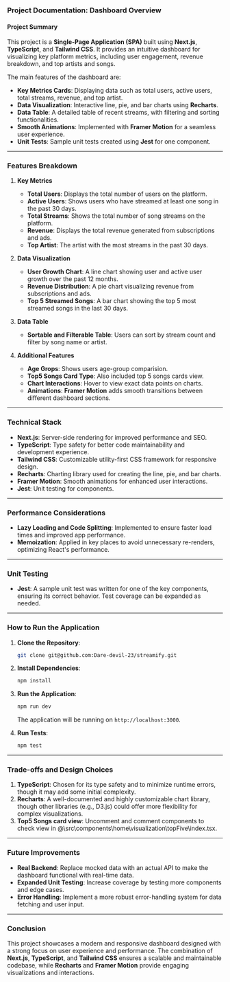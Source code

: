 ### Project Documentation: Dashboard Overview

#### Project Summary
This project is a **Single-Page Application (SPA)** built using **Next.js**, **TypeScript**, and **Tailwind CSS**. It provides an intuitive dashboard for visualizing key platform metrics, including user engagement, revenue breakdown, and top artists and songs. 

The main features of the dashboard are:
- **Key Metrics Cards**: Displaying data such as total users, active users, total streams, revenue, and top artist.
- **Data Visualization**: Interactive line, pie, and bar charts using **Recharts**.
- **Data Table**: A detailed table of recent streams, with filtering and sorting functionalities.
- **Smooth Animations**: Implemented with **Framer Motion** for a seamless user experience.
- **Unit Tests**: Sample unit tests created using **Jest** for one component.

---

### Features Breakdown

1. **Key Metrics**
   - **Total Users**: Displays the total number of users on the platform.
   - **Active Users**: Shows users who have streamed at least one song in the past 30 days.
   - **Total Streams**: Shows the total number of song streams on the platform.
   - **Revenue**: Displays the total revenue generated from subscriptions and ads.
   - **Top Artist**: The artist with the most streams in the past 30 days.

2. **Data Visualization**
   - **User Growth Chart**: A line chart showing user and active user growth over the past 12 months.
   - **Revenue Distribution**: A pie chart visualizing revenue from subscriptions and ads.
   - **Top 5 Streamed Songs**: A bar chart showing the top 5 most streamed songs in the last 30 days.

3. **Data Table**
   - **Sortable and Filterable Table**: Users can sort by stream count and filter by song name or artist.

4. **Additional Features**
   - **Age Grops**: Shows users age-group comparision.
   - **Top5 Songs Card Type**: Also included top 5 songs cards view.
   - **Chart Interactions**: Hover to view exact data points on charts.
   - **Animations**: **Framer Motion** adds smooth transitions between different dashboard sections.

---

### Technical Stack

- **Next.js**: Server-side rendering for improved performance and SEO.
- **TypeScript**: Type safety for better code maintainability and development experience.
- **Tailwind CSS**: Customizable utility-first CSS framework for responsive design.
- **Recharts**: Charting library used for creating the line, pie, and bar charts.
- **Framer Motion**: Smooth animations for enhanced user interactions.
- **Jest**: Unit testing for components.

---

### Performance Considerations

- **Lazy Loading and Code Splitting**: Implemented to ensure faster load times and improved app performance.
- **Memoization**: Applied in key places to avoid unnecessary re-renders, optimizing React's performance.
  
---

### Unit Testing

- **Jest**: A sample unit test was written for one of the key components, ensuring its correct behavior. Test coverage can be expanded as needed.

---

### How to Run the Application

1. **Clone the Repository**: 
   ```bash
   git clone git@github.com:Dare-devil-23/streamify.git
   ```
   
2. **Install Dependencies**:
   ```bash
   npm install
   ```

3. **Run the Application**:
   ```bash
   npm run dev
   ```
   The application will be running on `http://localhost:3000`.

4. **Run Tests**:
   ```bash
   npm test
   ```

---

### Trade-offs and Design Choices

1. **TypeScript**: Chosen for its type safety and to minimize runtime errors, though it may add some initial complexity.
2. **Recharts**: A well-documented and highly customizable chart library, though other libraries (e.g., D3.js) could offer more flexibility for complex visualizations.
3. **Top5 Songs card view**: Uncomment <CardType> and comment <GraphType> components to check view in @\src\components\home\visualization\topFive\index.tsx.

---

### Future Improvements

- **Real Backend**: Replace mocked data with an actual API to make the dashboard functional with real-time data.
- **Expanded Unit Testing**: Increase coverage by testing more components and edge cases.
- **Error Handling**: Implement a more robust error-handling system for data fetching and user input.
  
---

### Conclusion

This project showcases a modern and responsive dashboard designed with a strong focus on user experience and performance. The combination of **Next.js**, **TypeScript**, and **Tailwind CSS** ensures a scalable and maintainable codebase, while **Recharts** and **Framer Motion** provide engaging visualizations and interactions.